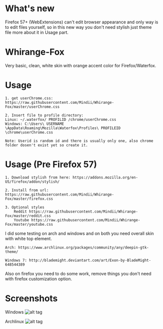 # What's new
Firefox 57+ (WebExtensions) can't edit browser appearance and only way is to edit files yourself,
so in this new way you don't need stylish just theme file more about it in Usage part.

# Whirange-Fox
Very basic, clean, white skin with orange accent color for Firefox/Waterfox.

# Usage

    1. get userChrome.css: https://raw.githubusercontent.com/Mindii/Whirange-Fox/master/userChrome.css
    
    2. Insert file to profile directory:
    Linux: ~/.waterfox/ PROFILID /chrome/userChrome.css
    Windows: C:\Users\ USERNAME \AppData\Roaming\Mozilla\Waterfox\Profiles\ PROFILEID \chrome\userChrome.css
	
    Note: Userid is random id and there is usually only one, also chrome folder dosen't exist yet so create it.

# Usage (Pre Firefox 57)

    1. Download stylish from here: https://addons.mozilla.org/en-US/firefox/addon/stylish/

    2. Install from url: https://raw.githubusercontent.com/Mindii/Whirange-Fox/master/firefox.css
	
	3. Optional styles  
		Reddit https://raw.githubusercontent.com/Mindii/Whirange-Fox/master/reddit.css
		Youtube https://raw.githubusercontent.com/Mindii/Whirange-Fox/master/youtube.css
	
I did some testing on arch and windows and on both you need overall skin with white top element.

    Arch: https://www.archlinux.org/packages/community/any/deepin-gtk-theme/

    Windows 7: http://blademight.deviantart.com/art/Exon-by-BladeMight-648544389

Also on firefox you need to do some work, remove things you don't need with firefox customization option.

# Screenshots

Windows
![alt tag](https://raw.githubusercontent.com/Mindii/Whirange-Fox/master/Img/mainwindow.png)

Archlinux
![alt tag](https://raw.githubusercontent.com/Mindii/Whirange-Fox/master/Img/arch.png)

